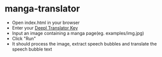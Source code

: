 # manga-translator
- Open index.html in your browser
- Enter your [Deepl Translator Key](https://support.deepl.com/hc/en-us/articles/360020695820-Authentication-Key)
- Input an image containing a manga page(eg. examples/img.jpg)
- Click "Run"
- It should process the image, extract speech bubbles and translate the speech bubble text


